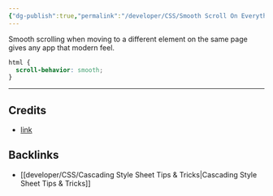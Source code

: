 ```yaml
---
{"dg-publish":true,"permalink":"/developer/CSS/Smooth Scroll On Everything/","dgPassFrontmatter":true}
---
```


Smooth scrolling when moving to a different element on the same page gives any app that modern feel.

```css
html {
  scroll-behavior: smooth;
}
```

---
## Credits
- [link](https://www.w3schools.com/howto/howto_css_smooth_scroll.asp#section1)

## Backlinks
- [[developer/CSS/Cascading Style Sheet Tips & Tricks\|Cascading Style Sheet Tips & Tricks]]